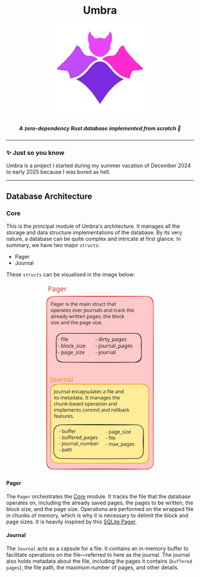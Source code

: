 <div align="center">
    <h1>Umbra</h1>
    <img alt="Logo" src=".github/umbra-logo.png" width="250" height="250" />
    <h5>A zero-dependency Rust database implemented from scratch 🦇</h5>
</div>

---

### ✨ Just so you know

Umbra is a project I started during my summer vacation of December 2024 to early 2025 because I was bored as hell.

---

## Database Architecture

### Core

This is the principal module of Umbra's architecture. It manages all the storage and data structure implementations of
the database. By its very nature, a database can be quite complex and intricate at first glance.
In summary, we have two major `structs`:

- Pager
- Journal

These `structs` can be visualised in the image below:

<div align="center">
    <img src="./.github/main_structure.svg" alt="Main structure diagram" title="Architecture Diagram" width="300">
</div> 

#### Pager

The `Pager` orchestrates the [Core](#core) module. It tracks the file that the database operates on,
including the already saved pages, the pages to be written, the block size, and the page size. Operations are performed
on the wrapped file in chunks of memory, which is why it is necessary to delimit the block and page sizes. It is heavily
inspired by this [SQLite Pager](https://www.sqlite.org/src/file?name=src/pager.c&ci=590f963b6599e4e2).

#### Journal

The `Journal` acts as a capsule for a file. It contains an in-memory buffer to facilitate operations on the
file—referred
to here as the journal. The journal also holds metadata about the file, including the pages it contains (`buffered
pages`), the file path, the maximum number of pages, and other details. 